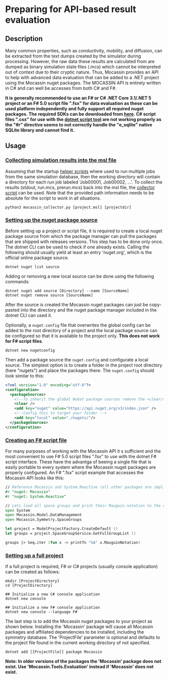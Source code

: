 # Preparing for API-based result evaluation

## Description

Many common properties, such as conductivity, mobility, and diffusion, can be extracted from the text dumps created by the simulator during processing. However, the raw data these results are calculated from are dumped as binary simulation state files (.mcs) which cannot be interpreted out of context due to their cryptic nature. Thus, Mocassin provides an API to help with advanced data evaluation that can be added to a .NET project using the Mocassin nuget packages. The MOCASSIN API is entirely written in C# and can well be accesses from both C# and F#.

**It is generally recommended to use an F# or C# .NET Core 3.1/.NET 5 project or an F# 5.0 script file ".fsx" for data evaluation as these can be used platform independently and fully support all required nuget packages. The required SDKs can be downloaded from [here](https://dotnet.microsoft.com/download). C# script files ".csx" for use with the [dotnet script tool](https://github.com/filipw/dotnet-script) are not working properly as the "#r" directive seems to not correctly handle the "e_sqlite" native SQLite library and cannot find it.**

## Usage

### [Collecting simulation results into the msl file](#collecting-simulation-results-into-the-msl-file)

Assuming that the startup [helper scripts](https://github.com/seb-eis/Mocassin/tree/master/src/McSolver/Scripts) where used to run multiple jobs from the same simulation database, then the working directory will contain a directory for each run job labeled 'Job00001, Job00002, ...'. To collect the results (stdout, run.mcs, prerun.mcs) back into the msl file, the [collector script](https://github.com/seb-eis/Mocassin/blob/master/src/McSolver/Scripts/mocassin_collector.py) can be used. Note that the provided path information needs to be absolute for the script to work in all situations.

```shell
python3 mocassin_collector.py [project.msl] [projectdir]
```

### [Setting up the nuget package source](#setting-up-the-nuget-package-source)

Before setting up a project or script file, it is required to create a local nuget package source from which the package manager can pull the packages that are shipped with releases versions. This step has to be done only once. The dotnet CLI can be used to check if one already exists. Calling the following should usually yield at least an entry 'nuget.org', which is the official online package source.

```shell
dotnet nuget list source
```

Adding or removing a new local source can be done using the following commands:

```shell
dotnet nuget add source [Directory] --name [SourceName]
dotnet nuget remove source [SourceName]
```

After the source is created the Mocassin nuget packages can just be copy-pasted into the directory and the nuget package manager included in the dotnet CLI can used it.

Optionally, a `nuget.config` file that overwrites the global config can be added to the root directory of a project and the local package source can be configured so that it is available to the project only. **This does not work for F# script files**.

```shell
dotnet new nugetconfig
```

Then add a package source the `nuget.config` and configurate a local source. The simplest option is to create a folder in the project root directory (here "nugets") and place the packages there. The `nuget.config` should look similar to this:

```xml
<?xml version="1.0" encoding="utf-8"?>
<configuration>
  <packageSources>
    <!--To inherit the global NuGet package sources remove the <clear/> line below -->
    <clear />
    <add key="nuget" value="https://api.nuget.org/v3/index.json" />
    <!--Config this to target your folder -->
    <add key="local" value="./nugets/"/>
  </packageSources>
</configuration>

```

### [Creating an F# script file](#creating-an-f-script-file)

For many purposes of working with the Mocassin API it s sufficient and the most convenient to use F# 5.0 script files ".fsx" to use with the dotnet F# script interface. These have the advantga of beeing a single file that is easily portable to every system where the Mocassin nuget packages are properly configured. An F# ".fsx" script example that accesses the Mocassin API looks like this:

```fsharp
// Reference Mocassin and System.Reactive (all other packages are implicitly referenced correctly)
#r "nuget: Mocassin"
#r "nuget: System.Reactive"

// Lets load all space groups and print their Mauguin notation to the console
open System
open Mocassin.Model.DataManagement
open Mocassin.Symmetry.SpaceGroups

let project = ModelProjectFactory.CreateDefault ()
let groups = project.SpaceGroupService.GetFullGroupList ()

groups |> Seq.iter (fun x -> printfn "%A" x.MauguinNotation)

```

### [Setting up a full project](#setting-up-a-full-project)

If a full project is required, F# or C# projects (usually console application) can be created as follows:

```shell
mkdir [ProjectDirectory]
cd [ProjectDirectory]

## Initialize a new C# console application
dotnet new console

## Initialize a new F# console application
dotnet new console --language F#
```

The last step is to add the Mocassin nuget packages to your project as shown below. Installing the 'Mocassin' package will cause all Mocassin packages and affiliated dependencies to be installed, including the symmetry database. The 'ProjectFile' parameter is optional and defaults to the project file found in the current working directory of not specified.

```shell
dotnet add [[ProjectFile]] package Mocassin
```

**Note: In older versions of the packages the 'Mocassin' package does not exist. Use 'Mocassin.Tools.Evaluation' instead if 'Mocassin' does not exist.**